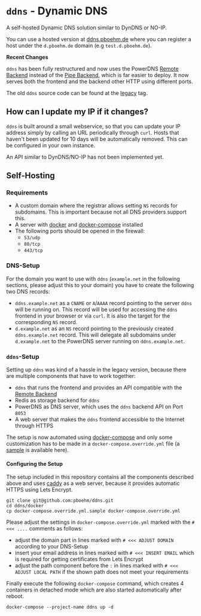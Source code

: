 # `ddns` - Dynamic DNS

A self-hosted Dynamic DNS solution similar to DynDNS or NO-IP.

You can use a hosted version at [ddns.pboehm.de](https://ddns.pboehm.de/) where you can register a
host under the `d.pboehm.de` domain (e.g `test.d.pboehm.de`).

**Recent Changes**

`ddns` has been fully restructured and now uses the PowerDNS
[Remote Backend](https://doc.powerdns.com/md/authoritative/backend-remote/) instead
of the [Pipe Backend](https://doc.powerdns.com/md/authoritative/backend-pipe/), which
is far easier to deploy. It now serves both the frontend and the backend other HTTP using different ports.

The old `ddns` source code can be found at the [legacy](https://github.com/pboehm/ddns/tree/legacy) tag.

## How can I update my IP if it changes?

`ddns` is built around a small webservice, so that you can update your IP address simply by calling
an URL periodically through `curl`. Hosts that haven't been updated for 10 days will
be automatically removed. This can be configured in your own instance.

An API similar to DynDNS/NO-IP has not been implemented yet.

## Self-Hosting

### Requirements

* A custom domain where the registrar allows setting `NS` records for subdomains. This is important because not all
  DNS providers support this.
* A server with [docker](https://www.docker.com/) and [docker-compose](https://docs.docker.com/compose/) installed
* The following ports should be opened in the firewall:
  * `53/udp`
  * `80/tcp`
  * `443/tcp`

### DNS-Setup

For the domain you want to use with `ddns` (`example.net` in the following sections, please adjust this to your domain)
you have to create the following two DNS records:

* `ddns.example.net` as a `CNAME` or `A`/`AAAA` record pointing to the server `ddns` will be running on. This record
  will be used for accessing the `ddns` frontend in your browser or via `curl`. It is also the target for the
  corresponding `NS` record.
* `d.example.net` as an `NS` record pointing to the previously created `ddns.example.net` record. This will delegate
  all subdomains under `d.example.net` to the PowerDNS server running on `ddns.example.net`.

### `ddns`-Setup

Setting up `ddns` was kind of a hassle in the legacy version, because there are multiple components that have to
work together:

* `ddns` that runs the frontend and provides an API compatible with the
  [Remote Backend](https://doc.powerdns.com/md/authoritative/backend-remote/)
* Redis as storage backend for `ddns`
* PowerDNS as DNS server, which uses the `ddns` backend API on Port `8053`
* A web server that makes the `ddns` frontend accessible to the Internet through HTTPS

The setup is now automated using [docker-compose](https://docs.docker.com/compose/) and only some customization has
to be made in a `docker-compose.override.yml` file
(a [sample](./docker/docker-compose.override.yml.sample) is available here).

#### Configuring the Setup

The setup included in this repository contains all the components described above and uses
[caddy](https://caddyserver.com/) as a web server, because it provides automatic HTTPS using Lets Encrypt.

```
git clone git@github.com:pboehm/ddns.git
cd ddns/docker
cp docker-compose.override.yml.sample docker-compose.override.yml
```

Please adjust the settings in `docker-compose.override.yml` marked with the `#<<< ....` comments as follows:

* adjust the domain part in lines marked with `# <<< ADJUST DOMAIN` according to your DNS-Setup
* insert your email address in lines marked with `# <<< INSERT EMAIL` which is required for getting certificates
  from Lets Encrypt
* adjust the path component before the `:` in lines marked with `# <<< ADJUST LOCAL PATH` if the shown path
  does not meet your requirements

Finally execute the following `docker-compose` command, which creates 4 containers in detached mode which are also
started automatically after reboot.

```
docker-compose --project-name ddns up -d
```
